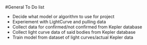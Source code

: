 #General To Do list
 - Decide what model or algorithm to use for project
 - Experiement with LightCurve and pulling data
 - Collect data for confirmed/not confirmed from Kepler database
 - Collect light curve data of said bodies from Kepler database
 - Train model from dataset of light curves/actual Kepler data
